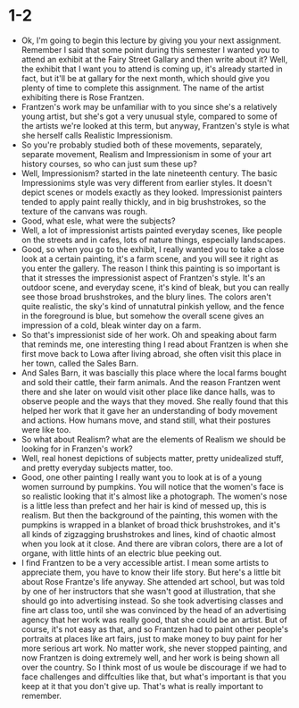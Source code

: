 # 1-2

+ Ok, I'm going to begin this lecture by giving you your next assignment. Remember I said that some point during this semester I wanted you to attend an exhibit at the Fairy Street Gallary and then write about it? Well, the exhibit that I want you to attend is coming up, it's already started in fact, but it'll be at gallary for the next month, which should give you plenty of time to complete this assignment. The name of the artist exhibiting there is Rose Frantzen.
+ Frantzen's work may be unfamiliar with to you since she's a relatively young artist, but she's got a very unusual style, compared to some of the artists we're looked at this term, but anyway, Frantzen's style is what she herself calls Realistic Impressionism.
+ So you're probably studied both of these movements, separately, separate movement, Realism and Impressionism in some of your art history courses, so who can just sum these up?
+ Well, Impressionism? started in the late nineteenth century. The basic Impressionims style was very different from earlier styles. It doesn't depict scenes or models exactly as they looked. Impressionist painters tended to apply paint really thickly, and in big brushstrokes, so the texture of the canvans was rough.
+ Good, what esle, what were the subjects?
+ Well, a lot of impressionist artists painted everyday scenes, like people on the streets and in cafes, lots of nature things, especially landscapes.
+ Good, so when you go to the exhibit, I really wanted you to take a close look at a certain painting, it's a farm scene, and you will see it right as you enter the gallery. The reason I think this painting is so important is that it stresses the impressionist aspect of Frantzen's style. It's an outdoor scene, and everyday scene, it's kind of bleak, but you can really see those broad brushstrokes, and the blury lines. The colors aren't quite realistic, the sky's kind of unnatutral pinkish yellow, and the fence in the foreground is blue, but somehow the overall scene gives an impression of a cold, bleak winter day on a farm.
+ So that's impressionist side of her work. Oh and speaking about farm that reminds me, one interesting thing I read about Frantzen is when she first move back to Lowa after living abroad, she often visit this place in her town, called the Sales Barn.
+ And Sales Barn, it was bascially this place where the local farms bought and sold their cattle, their farm animals. And the reason Frantzen went there and she later on would visit other place like dance halls, was to observe people and the ways that they moved. She really found that this helped her work that it gave her an understanding of body movement and actions. How humans move, and stand still, what their postures were like too.
+ So what about Realism? what are the elements of Realism we should be looking for in Franzen's work?
+ Well, real honest depictions of subjects matter, pretty unidealized stuff, and pretty everyday subjects matter, too.
+ Good, one other painting I really want you to look at is of a young women surround by pumpkins. You will notice that the women's face is so realistic looking that it's almost like a photograph. The women's nose is a little less than prefect and her hair is kind of messed up, this is realism. But then the background of the painting, this women with the pumpkins is wrapped in a blanket of broad thick brushstrokes, and it's all kinds of zigzagging brushstrokes and lines, kind of chaotic almost when you look at it close. And there are vibran colors, there are a lot of organe, with little hints of an electric blue peeking out.
+ I find Frantzen to be a very accessible artist. I mean some artists to appreciate them, you have to know their life story. But here's a little bit about Rose Frantze's life anyway. She attended art school, but was told by one of her instructors that she wasn't good at illustration, that she should go into advertising instead. So she took advertising classes and fine art class too, until she was convinced by the head of an advertising agency that her work was really good, that she could be an artist. But of course, it's not easy as that, and so Frantzen had to paint other people's portraits at places like art fairs, just to make money to buy paint for her more serious art work. No matter work, she never stopped painting, and now Frantzen is doing extremely well, and her work is being shown all over the country. So I think most of us woule be discourage if we had to face challenges and diffculties like that, but what's important is that you keep at it that you don't give up. That's what is really important to remember.